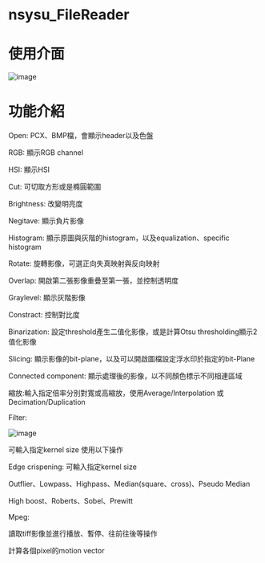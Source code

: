 nsysu_FileReader 
==========================
# 使用介面
![image](https://user-images.githubusercontent.com/52366230/217748905-5c5396db-26fa-4612-aaa1-908c27252a75.png)

# 功能介紹
Open: PCX、BMP檔，會顯示header以及色盤

RGB: 顯示RGB channel

HSI: 顯示HSI

Cut: 可切取方形或是橢圓範圍

Brightness: 改變明亮度

Negitave: 顯示負片影像

Histogram: 顯示原圖與灰階的histogram，以及equalization、specific histogram

Rotate: 旋轉影像，可選正向失真映射與反向映射

Overlap: 開啟第二張影像重疊至第一張，並控制透明度

Graylevel: 顯示灰階影像

Constract: 控制對比度

Binarization: 設定threshold產生二值化影像，或是計算Otsu thresholding顯示2值化影像

Slicing: 顯示影像的bit-plane，以及可以開啟圖檔設定浮水印於指定的bit-Plane

Connected component: 顯示處理後的影像，以不同顏色標示不同相連區域

縮放:輸入指定倍率分別對寬或高縮放，使用Average/Interpolation 或 Decimation/Duplication

Filter:

![image](https://user-images.githubusercontent.com/52366230/217756527-356e41e7-239d-4187-a2b6-8310ee18425f.png)

可輸入指定kernel size 使用以下操作

Edge crispening: 可輸入指定kernel size

Outflier、Lowpass、Highpass、Median(square、cross)、Pseudo Median

High boost、Roberts、Sobel、Prewitt

Mpeg:

讀取tiff影像並進行播放、暫停、往前往後等操作

計算各個pixel的motion vector
